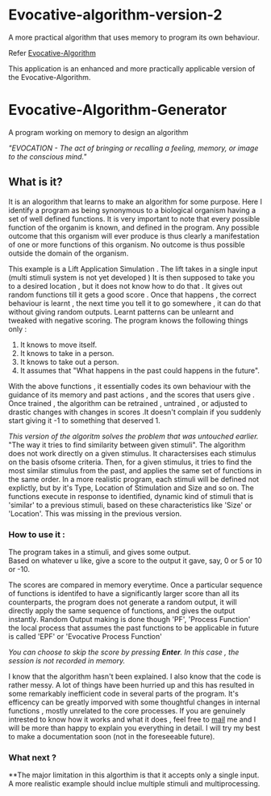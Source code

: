 # Evocative-algorithm-version-2
A more practical algorithm that uses memory to program its own behaviour.<br>

Refer [Evocative-Algorithm](https://github.com/Kannampuzha/Evocative-Algorithm)

This application is an enhanced and more practically applicable version of the Evocative-Algorithm.

# Evocative-Algorithm-Generator
A program working on memory to design an algorithm

*"EVOCATION - The act of bringing or recalling a feeling, memory, or image to the conscious mind."*

## What is it?
It is an alogorithm that learns to make an algorithm for some purpose. Here I identify a program as being 
synonymous to a biological organism having a set of well defined functions. It is very important to note that
every possible function of the organim is known, and defined in the program.
Any possible outcome that this organism will ever produce is thus clearly a manifestation of one or more functions
of this organism. No outcome is thus possible outside the domain of the organism.<br>

This example is a Lift Application Simulation . The lift takes in a single input (multi stimuli system is not yet developed )
It is then supposed to take you to a desired location , but it does not know how to do that .
It gives out random functions till it gets a good score . Once that happens , the correct behaviour is learnt , the next time you tell it to go somewhere , it can do that without giving random outputs. Learnt patterns can be unlearnt and tweaked with negative scoring.
The program knows the following things only :<br>
1. It knows to move itself.
2. It knows to take in a person.
3. It knows to take out a person.
4. It assumes that "What happens in the past could happens in the future".<br>

With the above functions , it essentially codes its own behaviour with the guidance of its memory and past actions , and the scores that users give . 
Once trained , the algorithm can be retrained , untrained , or adjusted to drastic changes with changes in scores .It doesn't complain if you suddenly start giving it -1 to something that deserved 1.

_This version of the algoritm solves the problem that was untouched earlier._ "The way it tries to find similarity between given stimuli". The algorithm does not work directly on a given stimulus. It charactersises each stimulus on the basis ofsome criteria. Then, for a given stimulus, it tries to find the most similar stimulus from the past, and applies the same set of functions in the same order. In a more realistic program, each stimuli will be defined not explictly, but by it's Type, Location of Stimulation and Size and so on. The functions execute in response to  identified, dynamic kind of stimuli that is 'similar' to a previous stimuli, based on these characteristics like 'Size' or 'Location'. This was missing in the previous version.

### How to use it :
The program takes in a stimuli, and gives some output.<br>
Based on whatever u like, give a score to the output it gave, say, 0 or 5 or 10 or -10.<br>

The scores are compared in memory everytime. Once a particular sequence of  functions is identifed to have a significantly larger score than all its counterparts, the program does not generate a random output, it will directly apply the same sequence of functions, and gives the output instantly.
Random Output making is done though 'PF', 'Process Function'
the local process that assumes the past functions to be applicable in future is called 'EPF' or 'Evocative Process Function'

_You can choose to skip the score by pressing **Enter**. In this case , the session is not recorded in memory._


I know that the algorithm hasn't been explained. I also know that the code is rather messy. A lot of things have been hurried up and this has resulted in some remarkably inefficient code in several parts of the program. It's efficency can be greatly imporved with some thoughtful changes in internal functions , mostly unrelated to the core processes. If you are genuinely intrested to know how it works and what it does , feel free to [mail](mailto:tejaskannampuzha@gmail.com) me and I will be more than happy to explain you everything in detail. I will try my best to make a documentation soon (not in the foreseeable future).

### What next ?
**The major limitation in this algorthim is that it accepts only a single input. A more realistic example should inclue multiple stimuli and multiprocessing. 


